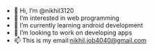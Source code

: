- 👋 Hi, I’m @nikhil3120
- 👀 I’m interested in web programming
- 🌱 I’m currently learning android development
- 💞️ I’m looking to work on developing apps
- 📫 This is my email:nikhil.job4040@gmail.com

<!---
nikhil3120/nikhil3120 is a ✨ special ✨ repository because its `README.md` (this file) appears on your GitHub profile.
You can click the Preview link to take a look at your changes.
--->

